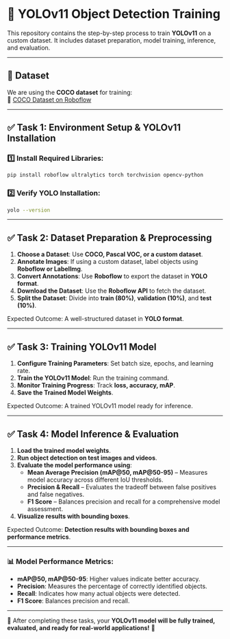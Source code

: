 # 🚀 YOLOv11 Object Detection Training

This repository contains the step-by-step process to train **YOLOv11** on a custom dataset. It includes dataset preparation, model training, inference, and evaluation.

---

## 📌 Dataset
We are using the **COCO dataset** for training:  
🔗 [COCO Dataset on Roboflow](https://universe.roboflow.com/microsoft/coco/dataset/34)

---

## ✅ Task 1: Environment Setup & YOLOv11 Installation

### 1️⃣ Install Required Libraries:
```bash
pip install roboflow ultralytics torch torchvision opencv-python
```

### 2️⃣ Verify YOLO Installation:
```bash
yolo --version
```

---

## ✅ Task 2: Dataset Preparation & Preprocessing

1. **Choose a Dataset**: Use **COCO, Pascal VOC, or a custom dataset**.
2. **Annotate Images**: If using a custom dataset, label objects using **Roboflow or LabelImg**.
3. **Convert Annotations**: Use **Roboflow** to export the dataset in **YOLO format**.
4. **Download the Dataset**: Use the **Roboflow API** to fetch the dataset.
5. **Split the Dataset**: Divide into **train (80%)**, **validation (10%)**, and **test (10%)**.

Expected Outcome: A well-structured dataset in **YOLO format**.

---

## ✅ Task 3: Training YOLOv11 Model

1. **Configure Training Parameters**: Set batch size, epochs, and learning rate.
2. **Train the YOLOv11 Model**: Run the training command.
3. **Monitor Training Progress**: Track **loss, accuracy, mAP**.
4. **Save the Trained Model Weights**.

Expected Outcome: A trained YOLOv11 model ready for inference.

---

## ✅ Task 4: Model Inference & Evaluation

1. **Load the trained model weights**.
2. **Run object detection on test images and videos**.
3. **Evaluate the model performance using**:
   - **Mean Average Precision (mAP@50, mAP@50-95)** – Measures model accuracy across different IoU thresholds.
   - **Precision & Recall** – Evaluates the tradeoff between false positives and false negatives.
   - **F1 Score** – Balances precision and recall for a comprehensive model assessment.
4. **Visualize results with bounding boxes**.

Expected Outcome: **Detection results with bounding boxes and performance metrics**.

---

### 📊 Model Performance Metrics:

- **mAP@50, mAP@50-95**: Higher values indicate better accuracy.
- **Precision**: Measures the percentage of correctly identified objects.
- **Recall**: Indicates how many actual objects were detected.
- **F1 Score**: Balances precision and recall.

---

🚀 After completing these tasks, your **YOLOv11 model will be fully trained, evaluated, and ready for real-world applications!** 🎯
